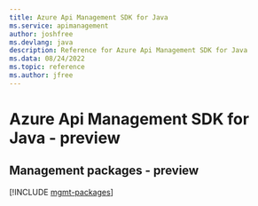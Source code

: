 ```yaml
---
title: Azure Api Management SDK for Java
ms.service: apimanagement
author: joshfree
ms.devlang: java
description: Reference for Azure Api Management SDK for Java
ms.data: 08/24/2022
ms.topic: reference
ms.author: jfree
---
```

# Azure Api Management SDK for Java - preview

## Management packages - preview
[!INCLUDE [mgmt-packages](api-management-mgmt-index.md)]